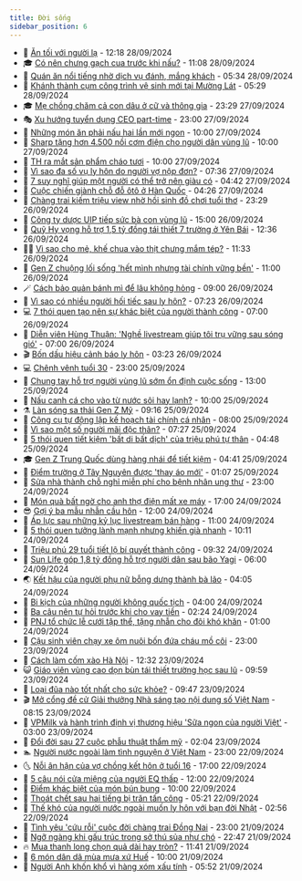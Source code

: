 ```yaml
---
title: Đời sống
sidebar_position: 6
---
```


<!-- vnexpress-doi-song:START -->
- 🚀 [Ăn tối với người lạ](https://vnexpress.net/an-toi-voi-nguoi-la-4798038.html) - 12:18 28/09/2024
- 🎓 [Có nên chưng gạch cua trước khi nấu?](https://vnexpress.net/co-nen-chung-gach-cua-truoc-khi-nau-4798071.html) - 11:08 28/09/2024
- 🚦 [Quán ăn nổi tiếng nhờ dịch vụ đánh, mắng khách](https://vnexpress.net/quan-an-noi-tieng-nho-dich-vu-danh-mang-khach-4798030.html) - 05:34 28/09/2024
- 🦣 [Khánh thành cụm công trình vệ sinh mới tại Mường Lát](https://vnexpress.net/khanh-thanh-cum-cong-trinh-ve-sinh-moi-tai-muong-lat-4797994.html) - 05:29 28/09/2024
- 🎓 [Mẹ chồng chăm cả con dâu ở cữ và thông gia](https://vnexpress.net/me-chong-cham-ca-con-dau-o-cu-va-thong-gia-4794723.html) - 23:29 27/09/2024
- 🎭 [Xu hướng tuyển dụng CEO part-time](https://vnexpress.net/xu-huong-tuyen-dung-ceo-part-time-4797751.html) - 23:00 27/09/2024
- 🦅 [Những món ăn phải nấu hai lần mới ngon](https://vnexpress.net/nhung-mon-an-phai-nau-hai-lan-moi-ngon-4797715.html) - 10:00 27/09/2024
- 🎃 [Sharp tặng hơn 4.500 nồi cơm điện cho người dân vùng lũ](https://vnexpress.net/sharp-tang-hon-4-500-noi-com-dien-cho-nguoi-dan-vung-lu-4797613.html) - 10:00 27/09/2024
- 💪 [TH ra mắt sản phẩm cháo tươi](https://vnexpress.net/th-ra-mat-san-pham-chao-tuoi-4797419.html) - 10:00 27/09/2024
- 🐻 [Vì sao đa số vụ ly hôn do người vợ nộp đơn?](https://vnexpress.net/vi-sao-da-so-vu-ly-hon-do-nguoi-vo-nop-don-4797680.html) - 07:36 27/09/2024
- 🧠 [7 suy nghĩ giúp một người có thể trở nên giàu có](https://vnexpress.net/7-suy-nghi-giup-mot-nguoi-co-the-tro-nen-giau-co-4797604.html) - 04:42 27/09/2024
- 🐘 [Cuộc chiến giành chỗ đỗ ôtô ở Hàn Quốc](https://vnexpress.net/cuoc-chien-gianh-cho-do-oto-o-han-quoc-4797617.html) - 04:26 27/09/2024
- 👹 [Chàng trai kiếm triệu view nhờ hồi sinh đồ chơi tuổi thơ](https://vnexpress.net/chang-trai-kiem-trieu-view-nho-hoi-sinh-do-choi-tuoi-tho-4796192.html) - 23:29 26/09/2024
- 💂 [Công ty dược UIP tiếp sức bà con vùng lũ](https://vnexpress.net/cong-ty-duoc-uip-tiep-suc-ba-con-vung-lu-4796742.html) - 15:00 26/09/2024
- 🦍 [Quỹ Hy vọng hỗ trợ 1,5 tỷ đồng tái thiết 7 trường ở Yên Bái](https://vnexpress.net/quy-hy-vong-ho-tro-1-5-ty-dong-tai-thiet-7-truong-o-yen-bai-4797452.html) - 12:36 26/09/2024
- 🧑‍🏫 [Vì sao cho mẻ, khế chua vào thịt chưng mắm tép?](https://vnexpress.net/vi-sao-cho-me-khe-chua-vao-thit-chung-mam-tep-4797436.html) - 11:33 26/09/2024
- 🧰 [Gen Z chuộng lối sống &#39;hết mình nhưng tài chính vững bền&#39;](https://vnexpress.net/gen-z-chuong-loi-song-het-minh-nhung-tai-chinh-vung-ben-4797425.html) - 11:00 26/09/2024
- 🪄 [Cách bảo quản bánh mì để lâu không hỏng](https://vnexpress.net/cach-bao-quan-banh-mi-de-lau-khong-hong-4796797.html) - 09:00 26/09/2024
- 🐲 [Vì sao có nhiều người hối tiếc sau ly hôn?](https://vnexpress.net/vi-sao-co-nhieu-nguoi-hoi-tiec-sau-ly-hon-4797214.html) - 07:23 26/09/2024
- 💻 [7 thói quen tạo nên sự khác biệt của người thành công](https://vnexpress.net/7-thoi-quen-tao-nen-su-khac-biet-cua-nguoi-thanh-cong-4797272.html) - 07:00 26/09/2024
- 🐘 [Diễn viên Hùng Thuận: &#39;Nghề livestream giúp tôi trụ vững sau sóng gió&#39;](https://vnexpress.net/dien-vien-hung-thuan-nghe-livestream-giup-toi-tru-vung-sau-song-gio-4797239.html) - 07:00 26/09/2024
- 🎬 [Bốn dấu hiệu cảnh báo ly hôn](https://vnexpress.net/bon-dau-hieu-canh-bao-ly-hon-4796319.html) - 03:23 26/09/2024
- 💻 [Chênh vênh tuổi 30](https://vnexpress.net/chenh-venh-tuoi-30-4795186.html) - 23:00 25/09/2024
- 🧰 [Chung tay hỗ trợ người vùng lũ sớm ổn định cuộc sống](https://vnexpress.net/chung-tay-ho-tro-nguoi-vung-lu-som-on-dinh-cuoc-song-4797043.html) - 13:00 25/09/2024
- 🫣 [Nấu canh cá cho vào từ nước sôi hay lạnh?](https://vnexpress.net/nau-canh-ca-cho-vao-tu-nuoc-soi-hay-lanh-4796591.html) - 10:00 25/09/2024
- ⚗️ [Làn sóng sa thải Gen Z Mỹ](https://vnexpress.net/lan-song-sa-thai-gen-z-my-4796822.html) - 09:16 25/09/2024
- 🌊 [Công cụ tự động lập kế hoạch tài chính cá nhân](https://vnexpress.net/cong-cu-tu-dong-lap-ke-hoach-tai-chinh-ca-nhan-4796933.html) - 08:00 25/09/2024
- 💃 [Vì sao một số người mãi độc thân?](https://vnexpress.net/vi-sao-mot-so-nguoi-mai-doc-than-4796864.html) - 07:27 25/09/2024
- 🦆 [5 thói quen tiết kiệm &#39;bất di bất dịch&#39; của triệu phú tự thân](https://vnexpress.net/5-thoi-quen-tiet-kiem-bat-di-bat-dich-cua-trieu-phu-tu-than-4796818.html) - 04:48 25/09/2024
- 🎓 [Gen Z Trung Quốc dùng hàng nhái để tiết kiệm](https://vnexpress.net/gen-z-trung-quoc-dung-hang-nhai-de-tiet-kiem-4796788.html) - 04:41 25/09/2024
- 💪 [Điểm trường ở Tây Nguyên được &#39;thay áo mới&#39;](https://vnexpress.net/diem-truong-o-tay-nguyen-duoc-thay-ao-moi-4789701.html) - 01:07 25/09/2024
- 🤔 [Sửa nhà thành chỗ nghỉ miễn phí cho bệnh nhân ung thư](https://vnexpress.net/sua-nha-thanh-cho-nghi-mien-phi-cho-benh-nhan-ung-thu-4796613.html) - 23:00 24/09/2024
- 🧰 [Món quà bất ngờ cho anh thợ điện mất xe máy](https://vnexpress.net/mon-qua-bat-ngo-cho-anh-tho-dien-mat-xe-may-4796639.html) - 17:00 24/09/2024
- 😎 [Gợi ý ba mẫu nhẫn cầu hôn](https://vnexpress.net/goi-y-ba-mau-nhan-cau-hon-4795602.html) - 12:00 24/09/2024
- 🌮 [Áp lực sau những kỷ lục livestream bán hàng](https://vnexpress.net/ap-luc-sau-nhung-ky-luc-livestream-ban-hang-4796598.html) - 11:00 24/09/2024
- 🧠 [5 thói quen tưởng lành mạnh nhưng khiến già nhanh](https://vnexpress.net/5-thoi-quen-tuong-lanh-manh-nhung-khien-gia-nhanh-4796596.html) - 10:11 24/09/2024
- 🎡 [Triệu phú 29 tuổi tiết lộ bí quyết thành công](https://vnexpress.net/trieu-phu-29-tuoi-tiet-lo-bi-quyet-thanh-cong-4796519.html) - 09:32 24/09/2024
- 🎡 [Sun Life góp 1,8 tỷ đồng hỗ trợ người dân sau bão Yagi](https://vnexpress.net/sun-life-gop-1-8-ty-dong-ho-tro-nguoi-dan-sau-bao-yagi-4796440.html) - 06:00 24/09/2024
- 🌏 [Kết hậu của người phụ nữ bỗng dưng thành bà lão](https://vnexpress.net/ket-hau-cua-nguoi-phu-nu-bong-dung-thanh-ba-lao-4795480.html) - 04:05 24/09/2024
- 🐻 [Bi kịch của những người không quốc tịch](https://vnexpress.net/bi-kich-cua-nhung-nguoi-khong-quoc-tich-4795954.html) - 04:00 24/09/2024
- 💂 [Ba câu nên tự hỏi trước khi cho vay tiền](https://vnexpress.net/ba-cau-nen-tu-hoi-truoc-khi-cho-vay-tien-4796010.html) - 02:24 24/09/2024
- 🥸 [PNJ tổ chức lễ cưới tập thể, tặng nhẫn cho đôi khó khăn](https://vnexpress.net/pnj-to-chuc-le-cuoi-tap-the-tang-nhan-cho-doi-kho-khan-4796166.html) - 01:00 24/09/2024
- 🌋 [Cậu sinh viên chạy xe ôm nuôi bốn đứa cháu mồ côi](https://vnexpress.net/cau-sinh-vien-chay-xe-om-nuoi-bon-dua-chau-mo-coi-4795185.html) - 23:00 23/09/2024
- 🦩 [Cách làm cốm xào Hà Nội](https://vnexpress.net/doi-song-cooking-com-xao-ha-noi-4796107.html) - 12:32 23/09/2024
- 😺 [Giáo viên vùng cao dọn bùn tái thiết trường học sau lũ](https://vnexpress.net/giao-vien-vung-cao-don-bun-tai-thiet-truong-hoc-sau-lu-4795804.html) - 09:59 23/09/2024
- 🐻 [Loại đũa nào tốt nhất cho sức khỏe?](https://vnexpress.net/loai-dua-nao-tot-nhat-cho-suc-khoe-4796002.html) - 09:47 23/09/2024
- 🎬 [Mở cổng đề cử Giải thưởng Nhà sáng tạo nội dung số Việt Nam](https://vnexpress.net/mo-cong-de-cu-giai-thuong-nha-sang-tao-noi-dung-so-viet-nam-4796035.html) - 08:15 23/09/2024
- 🎊 [VPMilk và hành trình định vị thương hiệu &#39;Sữa ngon của người Việt&#39;](https://vnexpress.net/vpmilk-va-hanh-trinh-dinh-vi-thuong-hieu-sua-ngon-cua-nguoi-viet-4791826.html) - 03:00 23/09/2024
- 💄 [Đổi đời sau 27 cuộc phẫu thuật thẩm mỹ](https://vnexpress.net/doi-doi-sau-27-cuoc-phau-thuat-tham-my-4795707.html) - 02:04 23/09/2024
- 🏊 [Người nước ngoài làm tình nguyện ở Việt Nam](https://vnexpress.net/nguoi-nuoc-ngoai-lam-tinh-nguyen-o-viet-nam-4794165.html) - 23:00 22/09/2024
- 🌜 [Nỗi ân hận của vợ chồng kết hôn ở tuổi 16](https://vnexpress.net/noi-an-han-cua-vo-chong-ket-hon-o-tuoi-16-4793729.html) - 17:00 22/09/2024
- 🤡 [5 câu nói cửa miệng của người EQ thấp](https://vnexpress.net/5-cau-noi-cua-mieng-cua-nguoi-eq-thap-4795677.html) - 12:00 22/09/2024
- 🥰 [Điểm khác biệt của món bún bung](https://vnexpress.net/doi-song-cooking-diem-khac-biet-cua-mon-bun-bung-4795572.html) - 10:00 22/09/2024
- 🦍 [Thoát chết sau hai tiếng bị trăn tấn công](https://vnexpress.net/thoat-chet-sau-hai-tieng-bi-tran-tan-cong-4795121.html) - 05:21 22/09/2024
- 🫣 [Thế khó của người nước ngoài muốn ly hôn với bạn đời Nhật](https://vnexpress.net/the-kho-cua-nguoi-nuoc-ngoai-muon-ly-hon-voi-ban-doi-nhat-4795468.html) - 02:56 22/09/2024
- 🚦 [Tình yêu &#39;cứu rỗi&#39; cuộc đời chàng trai Đồng Nai](https://vnexpress.net/tinh-yeu-cuu-roi-cuoc-doi-chang-trai-dong-nai-4790363.html) - 23:00 21/09/2024
- 🐘 [Ngỡ ngàng khi gấu trúc trong sở thú sủa như chó](https://vnexpress.net/ngo-ngang-khi-gau-truc-trong-so-thu-sua-nhu-cho-4795543.html) - 22:47 21/09/2024
- 🔥 [Mua thanh long chọn quả dài hay tròn?](https://vnexpress.net/mua-thanh-long-chon-qua-dai-hay-tron-4795458.html) - 11:41 21/09/2024
- 🎃 [6 món dân dã mùa mưa xứ Huế](https://vnexpress.net/doi-song-cooking-6-mon-dan-da-mua-mua-xu-hue-4795360.html) - 10:00 21/09/2024
- 🥳 [Người Anh khốn khổ vì hàng xóm xấu tính](https://vnexpress.net/nguoi-anh-khon-kho-vi-hang-xom-xau-tinh-4795056.html) - 05:52 21/09/2024<!-- vnexpress-doi-song:END -->
